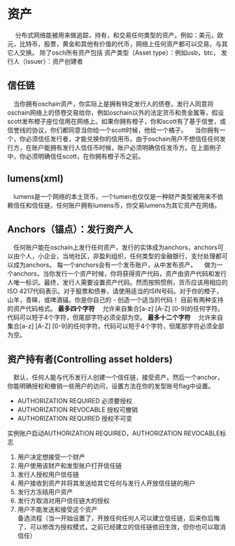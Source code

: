 # 资产
&ensp;&ensp;
分布式网络能被用来做追踪，持有，和交易任何类型的资产。例如：美元，欧元，比特币，股票，黄金和其他有价值的代币，网络上任何资产都可以交易，与其它人交换。
除了osch所有资产包括
资产类型（Asset type）：例如usb，btc，
发行人（issuer）：资产创建者

## 信任链
&ensp;&ensp;当你拥有oschain资产，你实际上是拥有特定发行人的债卷，发行人同意将oschain网络上的债卷交易给你，例如oschain以外的法定货币和贵金属等，假设scott发布橙子座位信用在网络上。如果你拥有橙子，你和scott有了基于信誉，或信誉线的协议，你们都同意当你给一个scott时候，他给一个橘子。
&ensp;&ensp;当你拥有一个，你必须信任发行者，才能兑换你的信用币。由于oschain用户不想信任任何发行方，在账户能拥有发行人信任币时候，账户必须明确信任发币方。在上面例子中，你必须明确信任scott，在你拥有橙子币之前。
## lumens(xml)
&ensp;&ensp;lumens是一个网络的本土货币，一个lumen也仅仅是一种财产类型被用来不依赖信任和信任链，任何账户拥有lumens币，你交易lumens为其它资产在网络。
##  Anchors（锚点）：发行资产人
&ensp;&ensp;任何账户能在oschain上发行任何资产，发行的实体成为anchors，anchors可以由个人，小企业，当地社区，非盈利组织，任何类型的金融银行，支付处理都可以成为anchors。
每一个anchors会有一个发币账户，从中发布资产。
&ensp;&ensp;做为一个anchors，当你发行一个资产时候，你将获得资产代码，资产由资产代码和发行人唯一标识。最终，发行人需要设置资产代码。然而按照惯例，货币应该用相应的ISO 4217代码表示。对于股票和债券，请使用适当的ISIN号码。对于你的橙子，山羊，青睐，或啤酒锚，你是你自己的 - 创造一个适当的代码！
目前有两种支持的资产代码格式。
**最多四个字符**
&ensp;&ensp;允许来自集合[a-z] [A-Z] [0-9]的任何字符。代码可以短于4个字符，但尾部字符必须全部为空。
**最多十二个字符**
&ensp;&ensp;允许来自集合[a-z] [A-Z] [0-9]的任何字符。代码可以短于4个字符，但尾部字符必须全部为空。
## 资产持有者(Controlling asset holders)
&ensp;&ensp;默认，任何人能与代币发行人创建一个信任链，接受资产。然后一个anchor，你能明确授权和撤销一些用户的访问，设置方法在你的发型账号flag中设置。
* AUTHORIZATION REQUIRED  必须要授权
* AUTHORIZATION REVOCABLE 授权可撤销
* AUTHORIZATION REQUIRED 授权不可变

实例账户启动AUTHORIZATION REQUIRED，AUTHORIZATION REVOCABLE标志  
1. 用户决定想接受一个财产
2. 用户使用该财产和发型账户打开信任链
3. 发行人授权用户信任链
4. 用户接收到资产并将其发送给其它任何与发行人开放信任链的用户
5. 发行方冻结用户资产
6. 发行方取消对用户信任链大的授权
7. 用户不能发送和接受这个资产  
备选流程（当一开始设置了，开放任何任何人可以建立信任链，后来你后悔了，可以修改为授权模式，之前已经建立的信任链依旧生效，但你也可以取消信任）
